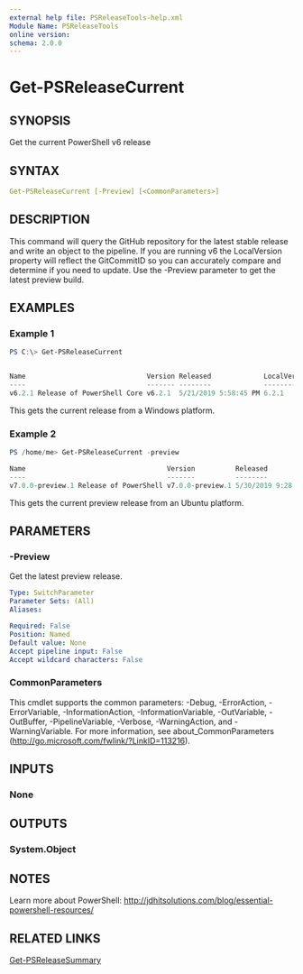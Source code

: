 ```yaml
---
external help file: PSReleaseTools-help.xml
Module Name: PSReleaseTools
online version:
schema: 2.0.0
---
```


# Get-PSReleaseCurrent

## SYNOPSIS

Get the current PowerShell v6 release

## SYNTAX

```yaml
Get-PSReleaseCurrent [-Preview] [<CommonParameters>]
```

## DESCRIPTION

This command will query the GitHub repository for the latest stable release and write an object to the pipeline. If you are running v6 the LocalVersion property will reflect the GitCommitID so you can accurately compare and determine if you need to update. Use the -Preview parameter to get the latest preview build.

## EXAMPLES

### Example 1

```powershell
PS C:\> Get-PSReleaseCurrent


Name                              Version Released             LocalVersion
----                              ------- --------             ------------
v6.2.1 Release of PowerShell Core v6.2.1  5/21/2019 5:58:45 PM 6.2.1
```

This gets the current release from a Windows platform.

### Example 2

```powershell
PS /home/me> Get-PSReleaseCurrent -preview

Name                                   Version          Released             LocalVersion
----                                   -------          --------             ------------
v7.0.0-preview.1 Release of PowerShell v7.0.0-preview.1 5/30/2019 9:28:31 PM 6.2.1
```

This gets the current preview release from an Ubuntu platform.

## PARAMETERS

### -Preview

Get the latest preview release.

```yaml
Type: SwitchParameter
Parameter Sets: (All)
Aliases:

Required: False
Position: Named
Default value: None
Accept pipeline input: False
Accept wildcard characters: False
```

### CommonParameters

This cmdlet supports the common parameters: -Debug, -ErrorAction, -ErrorVariable, -InformationAction, -InformationVariable, -OutVariable, -OutBuffer, -PipelineVariable, -Verbose, -WarningAction, and -WarningVariable. For more information, see about_CommonParameters (http://go.microsoft.com/fwlink/?LinkID=113216).

## INPUTS

### None

## OUTPUTS

### System.Object

## NOTES

Learn more about PowerShell: http://jdhitsolutions.com/blog/essential-powershell-resources/

## RELATED LINKS

[Get-PSReleaseSummary]()